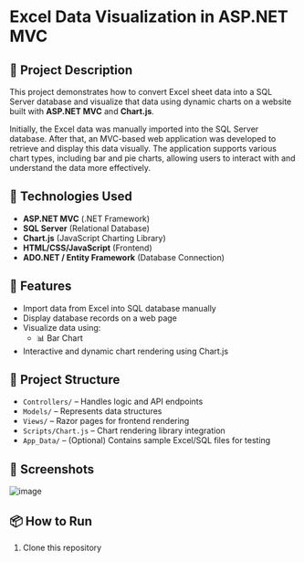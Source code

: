 # Excel Data Visualization in ASP.NET MVC

## 📌 Project Description

This project demonstrates how to convert Excel sheet data into a SQL Server database and visualize that data using dynamic charts on a website built with **ASP.NET MVC** and **Chart.js**.

Initially, the Excel data was manually imported into the SQL Server database. After that, an MVC-based web application was developed to retrieve and display this data visually. The application supports various chart types, including bar and pie charts, allowing users to interact with and understand the data more effectively.

## 🔧 Technologies Used

- **ASP.NET MVC** (.NET Framework)
- **SQL Server** (Relational Database)
- **Chart.js** (JavaScript Charting Library)
- **HTML/CSS/JavaScript** (Frontend)
- **ADO.NET / Entity Framework** (Database Connection)

## 🚀 Features

- Import data from Excel into SQL database manually
- Display database records on a web page
- Visualize data using:
  - 📊 Bar Chart
- Interactive and dynamic chart rendering using Chart.js

## 📁 Project Structure

- `Controllers/` – Handles logic and API endpoints
- `Models/` – Represents data structures
- `Views/` – Razor pages for frontend rendering
- `Scripts/Chart.js` – Chart rendering library integration
- `App_Data/` – (Optional) Contains sample Excel/SQL files for testing

## 📸 Screenshots

![image](https://github.com/user-attachments/assets/03856739-7308-45fa-b644-3638ca8ed7bb)


## 📦 How to Run

1. Clone this repository  
